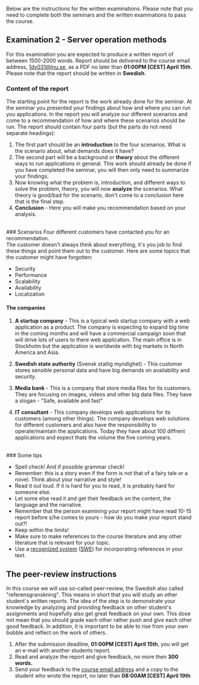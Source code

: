 Below are the instructions for the written examinations. Please note that you need to complete both the seminars and the written examinations to pass the course.

## Examination 2 - Server operation methods
For this examination you are expected to produce a written report of between 1500-2000 words. Report should be delivered to the course email address, [1dv031@lnu.se](mailto:1dv031@lnu.se), as a PDF no later than **01:00PM [CEST] April 15th**. Please note that the report should be written in **Swedish**.

### Content of the report
The starting point for the report is the work already done for the seminar. At the seminar you presented your findings about how and where you can run you applications. In the report you will analyze our different scenarios and come to a recommendation of how and where these scenarios should be run.  The report should contain four parts (but the parts do not need separate headings):

1. The first part should be an **introduction** to the four scenarios. What is the scenario about, what demands does it have?
2. The second part will be a background or **theory** about the different ways to run applications in general. This work should already be done if you have completed the seminar, you will then only need to summarize your findings.
3. Now knowing what the problem is, introduction, and different ways to solve the problem, theory, you will now **analyze** the scenarios. What theory is good/bad for the scenario, don't come to a conclusion here that is the final step.
4. **Conclusion** - Here you will make you recommendation based on your analysis.

<br/>
### Scenarios
Four different customers have contacted you for an recommendation. <br />
The customer doesn't always think about everything, it's you job to find these things and point them out to the customer. Here are some topics that the customer might have forgotten:

* Security
* Performance
* Scalability
* Availability
* Localization


#### The companies
1. **A startup company** - This is a typical web startup company with a web application as a product. The company is expecting to expand big time in the coming months and will have a commercial campaign soon that will drive lots of users to there web application. The main office is in Stockholm but the application is worldwide with big markets in North America and Asia.

2. **Swedish state authority** (Svensk statlig myndighet) - This customer stores sensible personal data and have big demands on availability and security.

3. **Media bank** - This is a company that store media files for its customers. They are focusing on images, videos and other big data files. They have a slogan - "Safe, available and fast"

4. **IT consultant** - This company develops web applications for its customers (among other things). The company develops web solutions for different customers and also have the responsibility to operate/maintain the applications. Today they have about 100 diffrent applications and expect thats the volume the five coming years.

<br/>
### Some tips

* Spell check! And if possible grammar check!
* Remember: this is a story even if the form is not that of a fairy tale or a novel. Think about your narrative and style!
* Read it out loud. If it is hard for you to read, it is probably hard for someone else.
* Let some else read it and get their feedback on the content, the language and the narrative.
* Remember that the person examining your report might have read 10-15 report before s/he comes to yours - how do you make your report stand out?!
* Keep within the limits!
* Make sure to make references to the course literature and any other literature that is relevant for your topic.
* Use a [recognized system](https://lnu.se/en/library/Writing-and-referencing/referencing/) ([SWE](https://lnu.se/ub/skriva-och-referera/skriva-referenser/)) for incorporating references in your text.

## The peer-review instructions
In this course we will use so-called peer-review, the Swedish also called "referensgranskning". This means in short that you will study an other student´s written reports. The idea of the step is to demonstrate your knowledge by analyzing and providing feedback on other student's assignments and hopefully also get great feedback on your own. This dose not mean that you should grade each other rather push and give each other good feedback. In addition, it is important to be able to rise from your own bubble and reflect on the work of others.

1. After the submission deadline, **01:00PM [CEST] April 15th**, you will get an e-mail with another students report.
2. Read and analyze the report and give feedback, no more then **300 words.**
3. Send your feedback to the [course email address](mailto:1dv031@lnu.se) and a copy to the student who wrote the report, no later than **08:00AM [CEST] April 19th**
